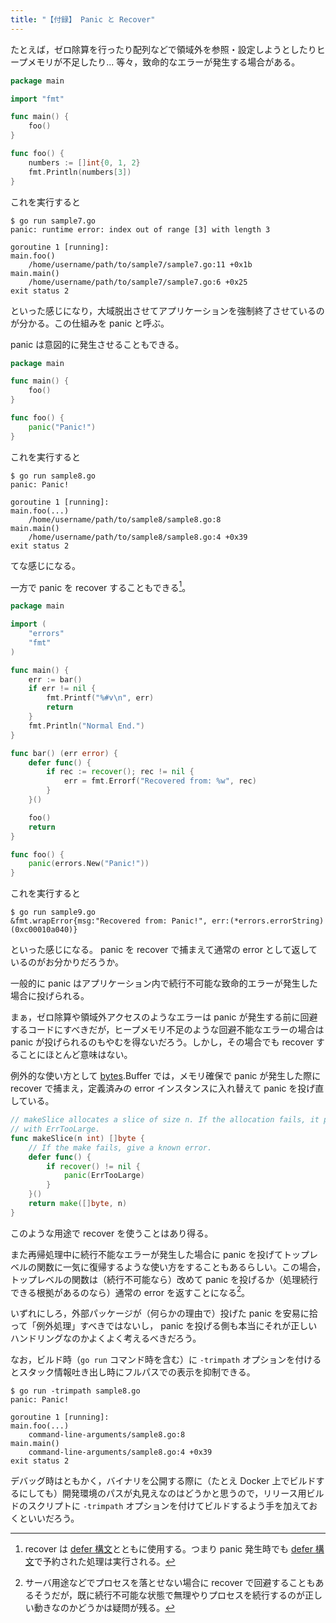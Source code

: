 ```yaml
---
title: "【付録】 Panic と Recover"
---
```


たとえば，ゼロ除算を行ったり配列などで領域外を参照・設定しようとしたりヒープメモリが不足したり... 等々，致命的なエラーが発生する場合がある。

```go:sample7.go
package main

import "fmt"

func main() {
    foo()
}

func foo() {
    numbers := []int{0, 1, 2}
    fmt.Println(numbers[3])
}
```

これを実行すると

```
$ go run sample7.go
panic: runtime error: index out of range [3] with length 3

goroutine 1 [running]:
main.foo()
    /home/username/path/to/sample7/sample7.go:11 +0x1b
main.main()
    /home/username/path/to/sample7/sample7.go:6 +0x25
exit status 2
```

といった感じになり，大域脱出させてアプリケーションを強制終了させているのが分かる。この仕組みを panic と呼ぶ。

panic は意図的に発生させることもできる。

```go:sample8.go
package main

func main() {
    foo()
}

func foo() {
    panic("Panic!")
}
```

これを実行すると

```
$ go run sample8.go
panic: Panic!

goroutine 1 [running]:
main.foo(...)
    /home/username/path/to/sample8/sample8.go:8
main.main()
    /home/username/path/to/sample8/sample8.go:4 +0x39
exit status 2
```

てな感じになる。

一方で panic を recover することもできる[^recover1]。

[^recover1]: recover は [defer 構文][defer]とともに使用する。つまり panic 発生時でも [defer 構文][defer]で予約された処理は実行される。

```go:sample9.go
package main

import (
    "errors"
    "fmt"
)

func main() {
    err := bar()
    if err != nil {
        fmt.Printf("%#v\n", err)
        return
    }
    fmt.Println("Normal End.")
}

func bar() (err error) {
    defer func() {
        if rec := recover(); rec != nil {
            err = fmt.Errorf("Recovered from: %w", rec)
        }
    }()

    foo()
    return
}

func foo() {
    panic(errors.New("Panic!"))
}
```

これを実行すると

```
$ go run sample9.go
&fmt.wrapError{msg:"Recovered from: Panic!", err:(*errors.errorString)(0xc00010a040)}
```

といった感じになる。 panic を recover で捕まえて通常の error として返しているのがお分かりだろうか。

一般的に panic はアプリケーション内で続行不可能な致命的エラーが発生した場合に投げられる。

まぁ，ゼロ除算や領域外アクセスのようなエラーは panic が発生する前に回避するコードにすべきだが，ヒープメモリ不足のような回避不能なエラーの場合は panic が投げられるのもやむを得ないだろう。しかし，その場合でも recover することにほとんど意味はない。

例外的な使い方として [bytes].Buffer では，メモリ確保で panic が発生した際に recover で捕まえ，定義済みの error インスタンスに入れ替えて panic を投げ直している。

```go
// makeSlice allocates a slice of size n. If the allocation fails, it panics
// with ErrTooLarge.
func makeSlice(n int) []byte {
    // If the make fails, give a known error.
    defer func() {
        if recover() != nil {
            panic(ErrTooLarge)
        }
    }()
    return make([]byte, n)
}
```

このような用途で recover を使うことはあり得る。

また再帰処理中に続行不能なエラーが発生した場合に panic を投げてトップレベルの関数に一気に復帰するような使い方をすることもあるらしい。この場合，トップレベルの関数は（続行不可能なら）改めて panic を投げるか（処理続行できる根拠があるのなら）通常の error を返すことになる[^recover2]。

[^recover2]: サーバ用途などでプロセスを落とせない場合に recover で回避することもあるそうだが，既に続行不可能な状態で無理やりプロセスを続行するのが正しい動きなのかどうかは疑問が残る。

いずれにしろ，外部パッケージが（何らかの理由で）投げた panic を安易に拾って「例外処理」すべきではないし， panic を投げる側も本当にそれが正しいハンドリングなのかよくよく考えるべきだろう。

なお，ビルド時（`go run` コマンド時を含む）に `-trimpath` オプションを付けるとスタック情報吐き出し時にフルパスでの表示を抑制できる。

```
$ go run -trimpath sample8.go
panic: Panic!

goroutine 1 [running]:
main.foo(...)
    command-line-arguments/sample8.go:8
main.main()
    command-line-arguments/sample8.go:4 +0x39
exit status 2
```

デバッグ時はともかく，バイナリを公開する際に（たとえ Docker 上でビルドするにしても）開発環境のパスが丸見えなのはどうかと思うので，リリース用ビルドのスクリプトに `-trimpath` オプションを付けてビルドするよう手を加えておくといいだろう。

[Go]: https://golang.org/ "The Go Programming Language"
[defer]: https://golang.org/ref/spec#Defer_statements "The Go Programming Language Specification - The Go Programming Language"
[bytes]: https://golang.org/pkg/bytes/ "bytes - The Go Programming Language"
<!-- eof -->

